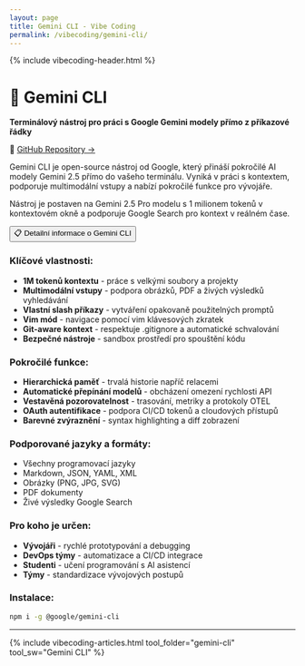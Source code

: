 ```yaml
---
layout: page
title: Gemini CLI - Vibe Coding
permalink: /vibecoding/gemini-cli/
---
```


{% include vibecoding-header.html %}

# 💎 Gemini CLI

**Terminálový nástroj pro práci s Google Gemini modely přímo z příkazové řádky**

🔗 [GitHub Repository →](https://github.com/google-gemini/gemini-cli)

Gemini CLI je open-source nástroj od Google, který přináší pokročilé AI modely Gemini 2.5 přímo do vašeho terminálu. Vyniká v práci s kontextem, podporuje multimodální vstupy a nabízí pokročilé funkce pro vývojáře.

Nástroj je postaven na Gemini 2.5 Pro modelu s 1 milionem tokenů v kontextovém okně a podporuje Google Search pro kontext v reálném čase.

<div class="vibecoding-details">
  <button class="vibecoding-toggle collapsed" onclick="toggleDetails(this)">
    📋 Detailní informace o Gemini CLI
  </button>
  <div class="vibecoding-content" markdown="1">

### Klíčové vlastnosti:
- **1M tokenů kontextu** - práce s velkými soubory a projekty
- **Multimodální vstupy** - podpora obrázků, PDF a živých výsledků vyhledávání
- **Vlastní slash příkazy** - vytváření opakovaně použitelných promptů
- **Vim mód** - navigace pomocí vim klávesových zkratek
- **Git-aware kontext** - respektuje .gitignore a automatické schvalování
- **Bezpečné nástroje** - sandbox prostředí pro spouštění kódu

### Pokročilé funkce:
- **Hierarchická paměť** - trvalá historie napříč relacemi
- **Automatické přepínání modelů** - obcházení omezení rychlosti API
- **Vestavěná pozorovatelnost** - trasování, metriky a protokoly OTEL
- **OAuth autentifikace** - podpora CI/CD tokenů a cloudových přístupů
- **Barevné zvýraznění** - syntax highlighting a diff zobrazení

### Podporované jazyky a formáty:
- Všechny programovací jazyky
- Markdown, JSON, YAML, XML
- Obrázky (PNG, JPG, SVG)
- PDF dokumenty
- Živé výsledky Google Search

### Pro koho je určen:
- **Vývojáři** - rychlé prototypování a debugging
- **DevOps týmy** - automatizace a CI/CD integrace
- **Studenti** - učení programování s AI asistencí
- **Týmy** - standardizace vývojových postupů

### Instalace:
```bash
npm i -g @google/gemini-cli
```

  </div>
</div>

<hr>

{% include vibecoding-articles.html tool_folder="gemini-cli" tool_sw="Gemini CLI" %} 